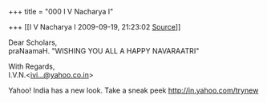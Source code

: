+++
title = "000 I V Nacharya I"

+++
[[I V Nacharya I	2009-09-19, 21:23:02 [Source](https://groups.google.com/g/bvparishat/c/48FIp3jpRxU)]]



Dear Scholars,  
praNaamaH. "WISHING YOU ALL A HAPPY NAVARAATRI"

With Regards,  
I.V.N.\<[ivi...@yahoo.co.in]()\>

  
Yahoo! India has a new look. Take a sneak peek <http://in.yahoo.com/trynew>

